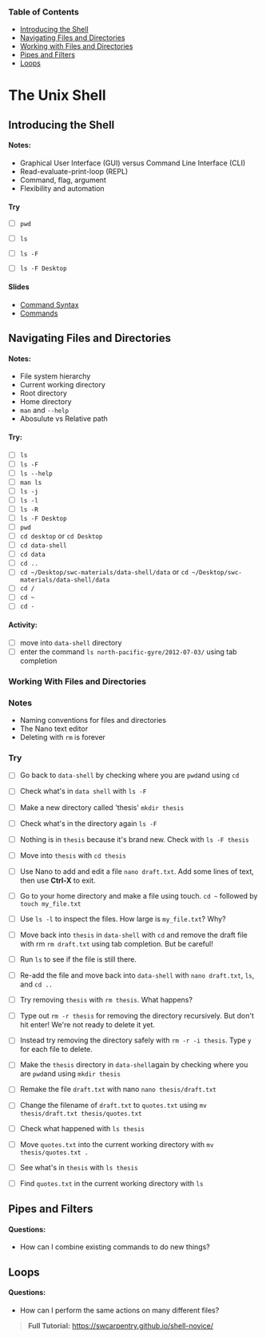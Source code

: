 ### Table of Contents

+ [Introducing the Shell](#introducing-the-shell)
+ [Navigating Files and Directories](#navigating-files-and-directories)
+ [Working with Files and Directories](#working-with-files-and-directories)
+ [Pipes and Filters](#pipes-and-filters)
+ [Loops](#loops)

# The Unix Shell

## Introducing the Shell

#### Notes:

- Graphical User Interface (GUI) versus Command Line Interface (CLI)
- Read-evaluate-print-loop (REPL)
- Command, flag, argument
- Flexibility and automation


#### Try

- [ ] `pwd`
- [ ] `ls`
- [ ] `ls -F`
- [ ] `ls -F Desktop`


#### Slides
- [Command Syntax](https://slides.com/marii/cul-swc-python/#/0/1)
- [Commands](https://slides.com/marii/cul-swc-python/#/0/2)



## Navigating Files and Directories


#### Notes:
- File system hierarchy
- Current working directory
- Root directory
- Home directory
- `man` and `--help`
- Abosulute vs Relative path

#### Try:

- [ ] `ls`
- [ ] `ls -F`
- [ ] `ls --help`
- [ ] `man ls`
- [ ] `ls -j`
- [ ] `ls -l`
- [ ] `ls -R`
- [ ] `ls -F Desktop`
- [ ] `pwd`
- [ ] `cd desktop` or `cd Desktop`
- [ ] `cd data-shell`
- [ ] `cd data`
- [ ] `cd ..`
- [ ] `cd ~/Desktop/swc-materials/data-shell/data` or `cd ~/Desktop/swc-materials/data-shell/data`
- [ ] `cd /`
- [ ] `cd ~`
- [ ] `cd -`

#### Activity:

- [ ] move into `data-shell` directory
- [ ] enter the command `ls north-pacific-gyre/2012-07-03/` using tab completion

### Working With Files and Directories

### Notes
- Naming conventions for files and directories
- The Nano text editor
- Deleting with `rm` is forever

### Try
- [ ] Go back to `data-shell` by checking where you are `pwd`and using `cd`
- [ ] Check what's in `data shell` with `ls -F`
- [ ] Make a new directory called 'thesis' `mkdir thesis`
- [ ] Check what's in the directory again `ls -F`
- [ ] Nothing is in `thesis` because it's brand new. Check with `ls -F thesis`
- [ ] Move into `thesis` with `cd thesis`
- [ ] Use Nano to add and edit a file `nano draft.txt`. Add some lines of text, then use __Ctrl-X__ to exit.
- [ ] Go to your home directory and make a file using touch. `cd ~` followed by `touch my_file.txt`
- [ ] Use `ls -l` to inspect the files. How large is `my_file.txt`? Why?
- [ ] Move back into `thesis` in `data-shell` with `cd` and remove the draft file with rm `rm draft.txt` using tab completion. But be careful!
- [ ] Run `ls` to see if the file is still there.
- [ ] Re-add the file and move back into `data-shell` with `nano draft.txt`, `ls`, and `cd ..`
- [ ] Try removing `thesis` with `rm thesis`. What happens?
- [ ] Type out `rm -r thesis` for removing the directory recursively. But don't hit enter! We're not ready to delete it yet.
- [ ] Instead try removing the directory safely with `rm -r -i thesis`. Type `y` for each file to delete.
- [ ] Make the `thesis` directory in `data-shell`again by checking where you are `pwd`and using `mkdir thesis`
- [ ] Remake the file `draft.txt` with nano `nano thesis/draft.txt`
- [ ] Change the filename of `draft.txt` to `quotes.txt` using `mv thesis/draft.txt thesis/quotes.txt`
- [ ] Check what happened with `ls thesis`
- [ ] Move `quotes.txt` into the current working directory with `mv thesis/quotes.txt .`
- [ ] See what's in `thesis` with `ls thesis`
- [ ] Find `quotes.txt` in the current working directory with `ls`






## Pipes and Filters


#### Questions:
- How can I combine existing commands to do new things?




## Loops


#### Questions:
- How can I perform the same actions on many different files?



> __Full Tutorial:__ <https://swcarpentry.github.io/shell-novice/>
